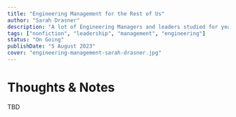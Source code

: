 ```yaml
---
title: "Engineering Management for the Rest of Us"
author: "Sarah Drasner"
description: "A lot of Engineering Managers and leaders studied for years and years to become the best Engineer they possibly could be... and then they were promoted"
tags: ["nonfiction", "leadership", "management", "engineering"]
status: "On Going"
publishDate: "5 August 2023"
cover: "engineering-management-sarah-drasner.jpg"
---
```


# Thoughts & Notes

TBD
